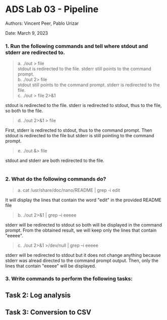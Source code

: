 # ADS Lab 03 - Pipeline

Authors: Vincent Peer, Pablo Urizar

Date: March 9, 2023

### 1. Run the following commands and tell where stdout and stderr are redirected to.  
> a. ./out > file  
​
stdout is redirected to the file. stderr still points to the command prompt.  
> b. ./out 2> file   
​
stdout still points to the command prompt. stderr is redirected to the file.   
> c. ./out > file 2>&1   
 
stdout is redirected to the file. stderr is redirected to stdout, thus to the file, so both to the file.  
> d. ./out 2>&1 > file  
 
First, stderr is redirected to stdout, thus to the command prompt. Then stdout is redirected to the file but stderr is still pointing to the command prompt.  
> e. ./out &> file  
 
stdout and stderr are both redirected to the file.   
​ 

### 2. What do the following commands do?
> a. cat /usr/share/doc/nano/README | grep -i edit

It will display the lines that contain the word "edit" in the provided README file

> b. ./out 2>&1 | grep –i eeeee

stderr will be redirected to stdout so both will be displayed in the command prompt. From the obtained result, we will keep only the lines that contain "eeeee".

> c. ./out 2>&1 >/dev/null | grep –i eeeee

stderr will be redirected to stdout but it does not change anything because stderr was alread directed to the command prompt output. Then, only the lines that contain "eeeee" will be displayed.

### 3. Write commands to perform the following tasks:

## Task 2: Log analysis


## Task 3: Conversion to CSV
